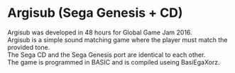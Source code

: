 # Argisub (Sega Genesis + CD)
Argisub was developed in 48 hours for Global Game Jam 2016.<br />
Argisub is a simple sound matching game where the player must match the provided tone.<br />
The Sega CD and the Sega Genesis port are identical to each other.<br />
The game is programmed in BASIC and is compiled useing BasiEgaXorz.
